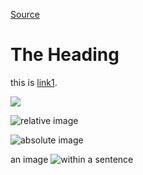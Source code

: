 [Source](http://example.com/blah.html "Permalink to source")

# The Heading

this is [link1][1].

![][2]

![relative image][3]

![absolute image][4]


an image ![within][5] a sentence


[1]: http://www.google.com/
[2]: blah2.jpg
[3]: http://www.google.com/blah3.jpg
[4]: blah4.jpg
[5]: another.jpg
